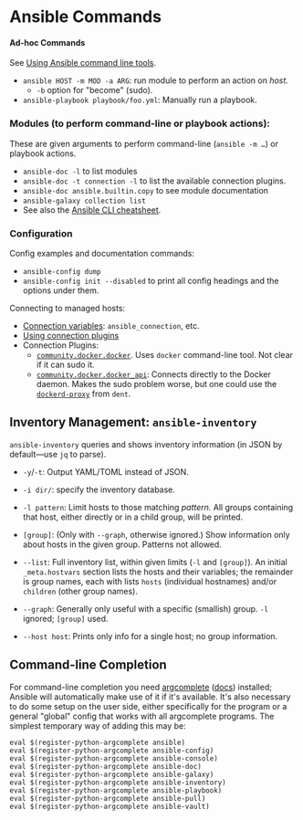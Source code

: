 Ansible Commands
================

#### Ad-hoc Commands

See [Using Ansible command line tools][cli].

- `ansible HOST -m MOD -a ARG`: run module to perform an action on _host._
  - `-b` option for "become" (sudo).
- `ansible-playbook playbook/foo.yml`: Manually run a playbook.

### Modules (to perform command-line or playbook actions):

These are given arguments to perform command-line (`ansible -m …`) or
playbook actions.

- `ansible-doc -l` to list modules
- `ansible-doc -t connection -l` to list the available connection plugins.
- `ansible-doc ansible.builtin.copy` to see module documentation
- `ansible-galaxy collection list`
- See also the [Ansible CLI cheatsheet][cheat].

### Configuration

Config examples and documentation commands:
- `ansible-config dump`
- `ansible-config init --disabled` to print all config headings and the
  options under them.

Connecting to managed hosts:
- [Connection variables][cvars]: `ansible_connection`, etc.
- [Using connection plugins][cplug]
- Connection Plugins:
  - [`community.docker.docker`][cp_docker]. Uses `docker` command-line
    tool. Not clear if it can sudo it.
  - [`community.docker.docker_api`][cp_dockapi]: Connects directly to the
    Docker daemon. Makes the sudo problem worse, but one could use the
    [`dockerd-proxy`] from `dent`.


Inventory Management: `ansible-inventory`
-----------------------------------------

`ansible-inventory` queries and shows inventory information (in JSON by
default—use `jq` to parse).
- `-y`/`-t`: Output YAML/TOML instead of JSON.
- `-i dir/`: specify the inventory database.
- `-l pattern`: Limit hosts to those matching _pattern._ All groups
  containing that host, either directly or in a child group, will be
  printed.
- `[group]`: (Only with `--graph`, otherwise ignored.) Show information
  only about hosts in the given group. Patterns not allowed.

- `--list`: Full inventory list, within given limits (`-l` and `[group]`).
  An initial `_meta.hostvars` section lists the hosts and their variables;
  the remainder is group names, each with lists `hosts` (individual
  hostnames) and/or `children` (other group names).
- `--graph`: Generally only useful with a specific (smallish) group. `-l`
  ignored; `[group]` used.
- `--host host`: Prints only info for a single host; no group information.


Command-line Completion
-----------------------

For command-line completion you need [argcomplete][] ([docs][argcomplete-doc])
installed; Ansible will automatically make use of it if it's available.
It's also necessary to do some setup on the user side, either specifically
for the program or a general "global" config that works with all
argcomplete programs. The simplest temporary way of adding this may be:

    eval $(register-python-argcomplete ansible)
    eval $(register-python-argcomplete ansible-config)
    eval $(register-python-argcomplete ansible-console)
    eval $(register-python-argcomplete ansible-doc)
    eval $(register-python-argcomplete ansible-galaxy)
    eval $(register-python-argcomplete ansible-inventory)
    eval $(register-python-argcomplete ansible-playbook)
    eval $(register-python-argcomplete ansible-pull)
    eval $(register-python-argcomplete ansible-vault)



<!-------------------------------------------------------------------->
[cheat]: https://docs.ansible.com/ansible/latest/command_guide/cheatsheet.html#ansible
[cli]: https://docs.ansible.com/ansible/latest/command_guide/index.html
[cp_dockapi]: https://docs.ansible.com/ansible/latest/collections/community/docker/docker_api_connection.html#ansible-collections-community-docker-docker-api-connection
[cp_docker]: https://docs.ansible.com/ansible/latest/collections/community/docker/docker_connection.html#ansible-collections-community-docker-docker-connection
[cplug]: https://docs.ansible.com/ansible/latest/plugins/connection.html#using-connection-plugins
[cvars]: https://docs.ansible.com/ansible/latest/reference_appendices/special_variables.html#connection-variables

[`dockerd-proxy`]: https://github.com/cynic-net/dent/blob/main/bin/dockerd-proxy
[argcomplete-doc]: https://kislyuk.github.io/argcomplete/
[argcomplete]: https://github.com/kislyuk/argcomplete
